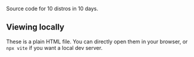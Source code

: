 Source code for 10 distros in 10 days.

## Viewing locally

These is a plain HTML file. You can directly open them in your browser, or `npx
vite` if you want a local dev server.
